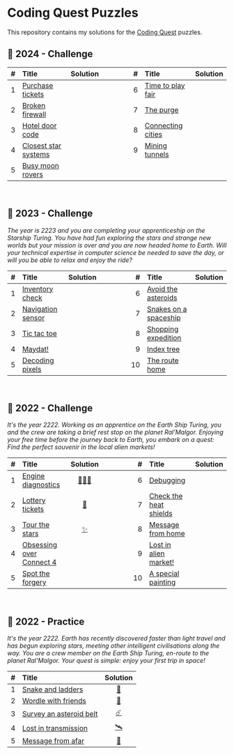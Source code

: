 # Coding Quest Puzzles

This repository contains my solutions for the [Coding Quest](https://codingquest.io) puzzles.

## 🧩 2024 - Challenge

| # | Title                                                             | Solution                                                                                               |                                                                    | # | Title                                                             | Solution                                                                                           
|--:|:------------------------------------------------------------------|:-----------------------------------------------------------------------------------------------------: | ------------------------------------------------------------------ |--:|:------------------------------------------------------------------|:----------------------------------------------------------------------------------------------:    
| 1 | [Purchase tickets         ](https://codingquest.io/problem/28)    |                                                                                                         | &nbsp;&nbsp;&nbsp;&nbsp;&nbsp;&nbsp;&nbsp;&nbsp;&nbsp;&nbsp;&nbsp; | 6 | [Time to play fair      ](https://codingquest.io/problem/33)    | 
| 2 | [Broken firewall          ](https://codingquest.io/problem/29)    |                                                                                                         | &nbsp;&nbsp;&nbsp;&nbsp;&nbsp;&nbsp;&nbsp;&nbsp;&nbsp;&nbsp;&nbsp; | 7 | [The purge              ](https://codingquest.io/problem/34)    | 
| 3 | [Hotel door code          ](https://codingquest.io/problem/30)    |                                                                                                         | &nbsp;&nbsp;&nbsp;&nbsp;&nbsp;&nbsp;&nbsp;&nbsp;&nbsp;&nbsp;&nbsp; | 8 | [Connecting cities      ](https://codingquest.io/problem/35)    | 
| 4 | [Closest star systems     ](https://codingquest.io/problem/31)    |                                                                                                         | &nbsp;&nbsp;&nbsp;&nbsp;&nbsp;&nbsp;&nbsp;&nbsp;&nbsp;&nbsp;&nbsp; | 9 | [Mining tunnels         ](https://codingquest.io/problem/36)    | 
| 5 | [Busy moon rovers         ](https://codingquest.io/problem/32)    |                                                                                                         | 


&nbsp;

## 🧩 2023 - Challenge
_The year is 2223 and you are completing your apprenticeship on the Starship Turing. You have had fun exploring the stars and strange new worlds but your mission is over and you are now headed home to Earth. Will your technical expertise in computer science be needed to save the day, or will you be able to relax and enjoy the ride?_

| # | Title                                                             | Solution                                                                                               |                                                                    | # | Title                                                             | Solution                                                                                           
|--:|:------------------------------------------------------------------|:-----------------------------------------------------------------------------------------------------: | ------------------------------------------------------------------ |--:|:------------------------------------------------------------------|:----------------------------------------------------------------------------------------------:    
| 1 | [Inventory check          ](https://codingquest.io/problem/18)    |                                                                                                         | &nbsp;&nbsp;&nbsp;&nbsp;&nbsp;&nbsp;&nbsp;&nbsp;&nbsp;&nbsp;&nbsp; | 6 | [Avoid the asteroids    ](https://codingquest.io/problem/23)    | 
| 2 | [Navigation sensor        ](https://codingquest.io/problem/19)    |                                                                                                         | &nbsp;&nbsp;&nbsp;&nbsp;&nbsp;&nbsp;&nbsp;&nbsp;&nbsp;&nbsp;&nbsp; | 7 | [Snakes on a spaceship  ](https://codingquest.io/problem/24)    | 
| 3 | [Tic tac toe              ](https://codingquest.io/problem/20)    |                                                                                                         | &nbsp;&nbsp;&nbsp;&nbsp;&nbsp;&nbsp;&nbsp;&nbsp;&nbsp;&nbsp;&nbsp; | 8 | [Shopping expedition    ](https://codingquest.io/problem/25)    | 
| 4 | [Maydat!                  ](https://codingquest.io/problem/21)    |                                                                                                         | &nbsp;&nbsp;&nbsp;&nbsp;&nbsp;&nbsp;&nbsp;&nbsp;&nbsp;&nbsp;&nbsp; | 9 | [Index tree             ](https://codingquest.io/problem/26)    | 
| 5 | [Decoding pixels          ](https://codingquest.io/problem/22)    |                                                                                                         | &nbsp;&nbsp;&nbsp;&nbsp;&nbsp;&nbsp;&nbsp;&nbsp;&nbsp;&nbsp;&nbsp; | 10| [The route home         ](https://codingquest.io/problem/27)   | 


&nbsp;

## 🧩 2022 - Challenge
_It's the year 2222. Working as an apprentice on the Earth Ship Turing, you and the crew are taking a brief rest stop on the planet Ral'Malgor. Enjoying your free time before the journey back to Earth, you embark on a quest: Find the perfect souvenir in the local alien markets!_

| # | Title                                                             | Solution                                                                                                                        |                                                                    | # | Title                                                             | Solution                                                                                           
|--:|:------------------------------------------------------------------|:-------------------------------------------------------------------------------------------------------------------------------:| ------------------------------------------------------------------ |--:|:------------------------------------------------------------------|:----------------------------------------------------------------------------------------------:    
| 1 | [Engine diagnostics       ](https://codingquest.io/problem/1)    | [👨🏻‍🔧](https://github.com/baptistecottier/other_puzzles/blob/main/puzzles/coding%20quest/events/challenge_2022/day_01/solver_01.py)| &nbsp;&nbsp;&nbsp;&nbsp;&nbsp;&nbsp;&nbsp;&nbsp;&nbsp;&nbsp;&nbsp; | 6 | [Debugging              ](https://codingquest.io/problem/6)    | 
| 2 | [Lottery tickets          ](https://codingquest.io/problem/2)    | [🎰](https://github.com/baptistecottier/other_puzzles/blob/main/puzzles/coding%20quest/events/challenge_2022/day_02/solver_02.py)| &nbsp;&nbsp;&nbsp;&nbsp;&nbsp;&nbsp;&nbsp;&nbsp;&nbsp;&nbsp;&nbsp; | 7 | [Check the heat shields ](https://codingquest.io/problem/7)    | 
| 3 | [Tour the stars           ](https://codingquest.io/problem/3)    | [✨](https://github.com/baptistecottier/other_puzzles/blob/main/puzzles/coding%20quest/events/challenge_2022/day_03/solver_03.py)| &nbsp;&nbsp;&nbsp;&nbsp;&nbsp;&nbsp;&nbsp;&nbsp;&nbsp;&nbsp;&nbsp; | 8 | [Message from home      ](https://codingquest.io/problem/8)    | 
| 4 | [Obsessing over Connect 4 ](https://codingquest.io/problem/4)    |                                                                                                                                  | &nbsp;&nbsp;&nbsp;&nbsp;&nbsp;&nbsp;&nbsp;&nbsp;&nbsp;&nbsp;&nbsp; | 9 | [Lost in alien market!  ](https://codingquest.io/problem/9)    | 
| 5 | [Spot the forgery         ](https://codingquest.io/problem/5)    |                                                                                                                                  | &nbsp;&nbsp;&nbsp;&nbsp;&nbsp;&nbsp;&nbsp;&nbsp;&nbsp;&nbsp;&nbsp; | 10| [A special painting     ](https://codingquest.io/problem/10)   | 


&nbsp;


## 🧩 2022 - Practice
_It's the year 2222. Earth has recently discovered faster than light travel and has begun exploring stars, meeting other intelligent civilisations along the way. You are a crew member on the Earth Ship Turing, en-route to the planet Ral'Malgor. Your quest is simple: enjoy your first trip in space!_

| # | Title                                                             | Solution                                                                                                 
|--:|:------------------------------------------------------------------|:-------------------------------------------------------------------------------------------------------: 
| 1 | [Snake and ladders        ](https://codingquest.io/problem/13)    | [🐍](https://github.com/baptistecottier/other_puzzles/blob/main/puzzles/coding%20quest/events/practice_2022/day_01/solver_01.py) 
| 2 | [Wordle with friends      ](https://codingquest.io/problem/14)    | [🎰](https://github.com/baptistecottier/other_puzzles/blob/main/puzzles/coding%20quest/events/practice_2022/day_02/solver_02.py) 
| 3 | [Survey an asteroid belt  ](https://codingquest.io/problem/15)    | [☄️](https://github.com/baptistecottier/other_puzzles/blob/main/puzzles/coding%20quest/events/practice_2022/day_03/solver_03.py) 
| 4 | [Lost in transmission     ](https://codingquest.io/problem/16)    | [🛰️](https://github.com/baptistecottier/other_puzzles/blob/main/puzzles/coding%20quest/events/practice_2022/day_04/solver_04.py) 
| 5 | [Message from afar        ](https://codingquest.io/problem/17)    | [📡](https://github.com/baptistecottier/other_puzzles/blob/main/puzzles/coding%20quest/events/practice_2022/day_05/solver_05.py) 


